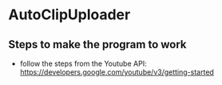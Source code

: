 # AutoClipUploader

## Steps to make the program to work
- follow the steps from the Youtube API: https://developers.google.com/youtube/v3/getting-started
